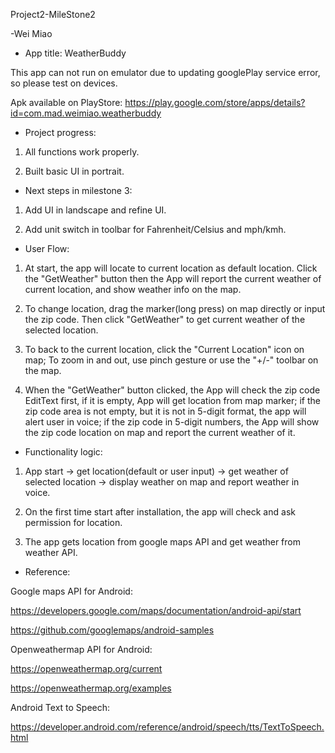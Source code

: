 Project2-MileStone2

-Wei Miao

- App title: WeatherBuddy

This app can not run on emulator due to updating googlePlay service error, so please test on devices.

Apk available on PlayStore: https://play.google.com/store/apps/details?id=com.mad.weimiao.weatherbuddy

- Project progress:

1. All functions work properly.

2. Built basic UI in portrait.

- Next steps in milestone 3:

1. Add UI in landscape and refine UI.

2. Add unit switch in toolbar for Fahrenheit/Celsius and mph/kmh.

- User Flow:

1. At start, the app will locate to current location as default location. Click the "GetWeather" button then the App will report the current weather of current location, and show weather info on the map.

2. To change location, drag the marker(long press) on map directly or input the zip code. Then click "GetWeather" to get current weather of the selected location.

3. To back to the current location, click the "Current Location" icon on map; To zoom in and out, use pinch gesture or use the "+/-" toolbar on the map.

4. When the "GetWeather" button clicked, the App will check the zip code EditText first, if it is empty, App will get location from map marker; if the zip code area is not empty, but it is not in 5-digit format, the app will alert user in voice; if the zip code in 5-digit numbers, the App will show the zip code location on map and report the current weather of it.

- Functionality logic:

1. App start -> get location(default or user input) -> get weather of selected location -> display weather on map and report weather in voice.

2. On the first time start after installation, the app will check and ask permission for location.

3. The app gets location from google maps API and get weather from weather API.

- Reference:

Google maps API for Android:

https://developers.google.com/maps/documentation/android-api/start

https://github.com/googlemaps/android-samples

Openweathermap API for Android:

https://openweathermap.org/current

https://openweathermap.org/examples

Android Text to Speech:

https://developer.android.com/reference/android/speech/tts/TextToSpeech.html
